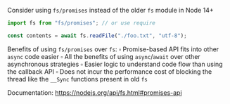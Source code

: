 Consider using `fs/promises` instead of the older `fs` module in Node 14+
```typescript
import fs from "fs/promises"; // or use require

const contents = await fs.readFile("./foo.txt", "utf-8");
```
Benefits of using `fs/promises` over `fs`:
▫️ Promise-based API fits into other `async` code easier
▫️ All the benefits of using `async`/`await` over other asynchronous strategies
▫️ Easier logic to understand code flow than using the callback API
▫️ Does not incur the performance cost of blocking the thread like the `__Sync` functions present in old `fs`

Documentation: https://nodejs.org/api/fs.html#promises-api